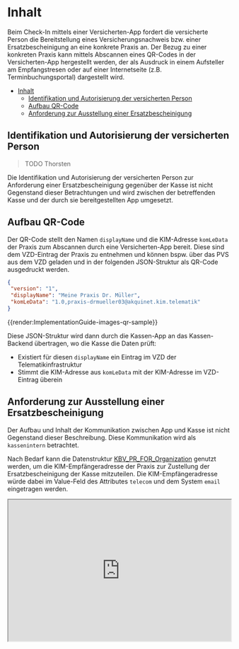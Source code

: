 # Inhalt

Beim Check-In mittels einer Versicherten-App fordert die versicherte Person die Bereitstellung eines Versicherungsnachweis bzw. einer Ersatzbescheinigung an eine konkrete Praxis an. Der Bezug zu einer konkreten Praxis kann mittels Abscannen eines QR-Codes in der Versicherten-App hergestellt werden, der als Ausdruck in einem Aufsteller am Empfangstresen oder auf einer Internetseite (z.B. Terminbuchungsportal) dargestellt wird.

- [Inhalt](#inhalt)
  - [Identifikation und Autorisierung der versicherten Person](#identifikation-und-autorisierung-der-versicherten-person)
  - [Aufbau QR-Code](#aufbau-qr-code)
  - [Anforderung zur Ausstellung einer Ersatzbescheinigung](#anforderung-zur-ausstellung-einer-ersatzbescheinigung)

## Identifikation und Autorisierung der versicherten Person

> TODO Thorsten

Die Identifikation und Autorisierung der versicherten Person zur Anforderung einer Ersatzbescheinigung gegenüber der Kasse ist nicht Gegenstand dieser Betrachtungen und wird zwischen der betreffenden Kasse und der durch sie bereitgestellten App umgesetzt.

## Aufbau QR-Code

Der QR-Code stellt den Namen `displayName` und die KIM-Adresse `komLeData` der Praxis zum Abscannen durch eine Versicherten-App bereit.
Diese sind dem VZD-Eintrag der Praxis zu entnehmen und können bspw. über das PVS aus dem VZD geladen und in der folgenden JSON-Struktur als QR-Code ausgedruckt werden.

```json
{
 "version": "1",
 "displayName": "Meine Praxis Dr. Müller",
 "komLeData": "1.0,praxis-drmueller03@akquinet.kim.telematik"
}
```
<!--- generated at https://qr.io/?gclid=Cj0KCQiAmaibBhCAARIsAKUlaKS6Fc5U2WtQhnpeJi--cek12_qHdHOsKbkwxUp8AlsldhGeEtQCkF8aAo-TEALw_wcB -->
{{render:ImplementationGuide-images-qr-sample}}

Diese JSON-Struktur wird dann durch die Kassen-App an das Kassen-Backend übertragen, wo die Kasse die Daten prüft:

- Existiert für diesen `displayName` ein Eintrag im VZD der Telematikinfrastruktur
- Stimmt die KIM-Adresse aus `komLeData` mit der KIM-Adresse im VZD-Eintrag überein

## Anforderung zur Ausstellung einer Ersatzbescheinigung

Der Aufbau und Inhalt der Kommunikation zwischen App und Kasse ist nicht Gegenstand dieser Beschreibung.
Diese Kommunikation wird als `kassenintern` betrachtet.

Nach Bedarf kann die Datenstruktur [KBV_PR_FOR_Organization](https://simplifier.net/for/kbvprfororganization "KBV formularübergreifende Festlegungen") genutzt werden, um die KIM-Empfängeradresse der Praxis zur Zustellung der Ersatzbescheinigung der Kasse mitzuteilen.
Die KIM-Empfängeradresse würde dabei im Value-Feld des Attributes `telecom` und dem System `email` eingetragen werden.

<iframe src="https://www.simplifier.net/embed/render?id=for/kbvprfororganization" style="width: 100%;height: 320px;"></iframe>
